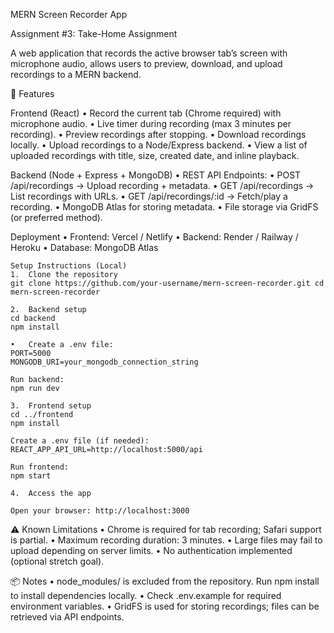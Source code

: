 MERN Screen Recorder App

Assignment #3: Take-Home Assignment

A web application that records the active browser tab’s screen with microphone audio, allows users to preview, download, and upload recordings to a MERN backend.

🚀 Features

Frontend (React)
	•	Record the current tab (Chrome required) with microphone audio.
	•	Live timer during recording (max 3 minutes per recording).
	•	Preview recordings after stopping.
	•	Download recordings locally.
	•	Upload recordings to a Node/Express backend.
	•	View a list of uploaded recordings with title, size, created date, and inline playback.

Backend (Node + Express + MongoDB)
	•	REST API Endpoints:
	•	POST /api/recordings → Upload recording + metadata.
	•	GET /api/recordings → List recordings with URLs.
	•	GET /api/recordings/:id → Fetch/play a recording.
	•	MongoDB Atlas for storing metadata.
	•	File storage via GridFS (or preferred method).

Deployment
	•	Frontend: Vercel / Netlify
	•	Backend: Render / Railway / Heroku
	•	Database: MongoDB Atlas

    Setup Instructions (Local)
  	1.	Clone the repository  
    git clone https://github.com/your-username/mern-screen-recorder.git cd mern-screen-recorder

    2.	Backend setup
    cd backend
    npm install 

    •	Create a .env file:
    PORT=5000
    MONGODB_URI=your_mongodb_connection_string

    Run backend:
    npm run dev

    3.	Frontend setup
    cd ../frontend
    npm install

    Create a .env file (if needed):
    REACT_APP_API_URL=http://localhost:5000/api

    Run frontend:
    npm start

    4.	Access the app

    Open your browser: http://localhost:3000

⚠️ Known Limitations
	•	Chrome is required for tab recording; Safari support is partial.
	•	Maximum recording duration: 3 minutes.
	•	Large files may fail to upload depending on server limits.
	•	No authentication implemented (optional stretch goal).

📦 Notes
	•	node_modules/ is excluded from the repository. Run npm install to install dependencies locally.
	•	Check .env.example for required environment variables.
	•	GridFS is used for storing recordings; files can be retrieved via API endpoints.